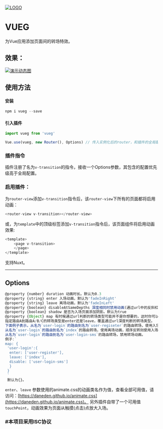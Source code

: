 [![](https://raw.githubusercontent.com/jaweii/vueg/master/image/vueg.JPG "LOGO")](https://raw.githubusercontent.com/jaweii/vueg/master/image/vueg.JPG)

# VUEG

为Vue应用添加页面间的转场特效。


## 效果：

[![](https://raw.githubusercontent.com/jaweii/vueg/master/image/GIF.gif "演示动态图")](https://raw.githubusercontent.com/jaweii/vueg/master/image/GIF.gif)


## 使用方法  

#### 安装

```js
npm i vueg --save
```

#### 引入插件
```js
import vueg from 'vueg'

Vue.use(vueg, new Router(), Options) // 传入实例化后的router，和插件的全局配置

```
### 插件指令
插件注册了名为`v-transition`的指令，接收一个Options参数，其包含的配置优先级高于全局配置。

### 启用插件：

为`router-view`添加`v-transition`指令后，该`router-view`下所有的页面都将启用动画：
```js
<router-view v-transition></router-view>
```
或，为`template`中的顶级标签添加`v-transition`指令后，该页面组件将启用动画效果:
```js
<template>
    <page v-transition>
    </page>
</template>
```

支持Nuxt。


---

## Options

```js
@property {number} duration 动画时长。默认为0.3
@property {string} enter 入场动画，默认为'fadeInRight'
@property {string} leave 离场动画，默认为'fadeInLeft'
@property {boolean} disableAtSameDepths 深度相同时禁用动画(通过url中的反斜杠数量/判断)。默认为false
@property {boolean} shadow 是否为入场页面添加阴影。默认为true
@property {Object} map 有时候通过url判断的转场类型可能并不是你想要的，这时你可以使用map选项。
指定路由A到路由A/B/C的转场类型是enter还是leave，覆盖通过url深度判断的转场类型。
下面例子表示，从名为`user-login`的路由到名为`user-regiseter`的路由转场，使用入场动画，顺序反转则使用离场动画。
从名为`user-login`的路由到名为`index`的路由转场，使用离场动画，顺序反转则使用入场动画。
从名为`user-login`的路由到名为`user-login-sms`的路由转场，禁用转场动画。
例子:`
map: {
 'user-login':{
  enter: ['user-register'],
  leave: ['index'],
  disable: ['user-login-sms']
  }
 }
 `
 默认为{}。

```

`enter`、`leave` 参数使用的animate.css的动画类名作为值，查看全部可用值，请访问：[https://daneden.github.io/animate.css](https://daneden.github.io/animate.css)。
另外插件自带了一个可用值 `touchPoint`，动画效果为页面从触摸(点击)点放大入场。


### #本项目采用ISC协议